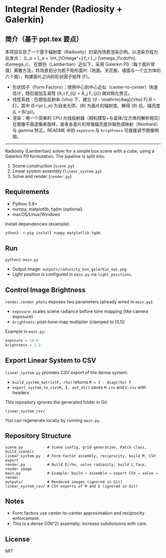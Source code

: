 # Integral Render (Radiosity + Galerkin)

## 简介（基于 ppt.tex 要点）

本项目实现了一个基于辐射度（Radiosity）的室内场景渲染示例。以渲染方程为出发点：
\(L_o = L_e + \int_{\Omega^+} f_r L_i (\omega_i\!\cdot\!n)\, d\omega_i\)，
在朗伯（Lambertian）近似下，采用 Galerkin P0（每个面片常值）离散方法，将场景划分为若干矩形面片（地面、天花板、墙面与一个立方体的六个面），构建面片之间的形状因子矩阵 \(F\)。

- 形状因子（Form Factors）：使用中心到中心近似（center-to-center）快速估计，随后施加互易性 \(A_i F_{ij} = A_j F_{ji}\) 做对称化修正。
- 线性系统：在朗伯反射率 \(\rho\) 下，建立 \((I - \mathrm{diag}(\rho) F)\,B = E\)，其中 \(E=\pi L_e\) 为自发光项、\(B\) 为面片的辐射度。解得 \(B\) 后，辐亮度 \(L = B/\pi\)。
- 渲染：用一个简单的 CPU 光线投射器（相机模型+与盒体/立方体的解析相交）在图像平面逐像素取样，查表各面片的常值辐亮度并做色调映射（Reinhard）与 gamma 矫正。README 中的 `exposure` 与 `brightness` 可直接调节图像明暗。

---

Radiosity (Lambertian) solver for a simple box scene with a cube, using a Galerkin P0 formulation. The pipeline is split into:

1) Scene construction (`scene.py`)
2) Linear system assembly (`linear_system.py`)
3) Solve and render (`render.py`)

## Requirements

- Python 3.9+
- numpy, matplotlib, tqdm (optional)
- macOS/Linux/Windows

Install dependencies (example):

```bash
ython3 -m pip install numpy matplotlib tqdm
```

## Run

```bash
python3 main.py
```

- Output image: `outputs/radiosity_box_galerkin_out.png`
- Light position is configured in `main.py` via `light_positions`.

## Control Image Brightness

`render.render_photo` exposes two parameters (already wired in `main.py`):

- `exposure`: scales scene radiance before tone mapping (like camera exposure)
- `brightness`: post–tone-map multiplier (clamped to [0,1])

Example in `main.py`:

```python
exposure = 10.0
brightness = 2.2
```

## Export Linear System to CSV

`linear_system.py` provides CSV export of the dense system:

- `build_system_matrix(F, rho)` returns `M = I - diag(rho) F`
- `export_system_to_csv(M, E, out_dir)` saves `M.csv` and `E.csv` with headers

This repository ignores the generated folder in Git:

```
linear_system_csv/
```

You can regenerate locally by running `main.py`.

## Repository Structure

```
scene.py           # Scene config, grid generation, Patch class, build_scene()
linear_system.py   # Form-factor assembly, reciprocity, build M, CSV export
render.py          # Build E/rho, solve radiosity, build L_face, render image
main.py            # Example: build → assemble → export CSV → solve → render
outputs/           # Rendered images (ignored in Git)
linear_system_csv/ # CSV exports of M and E (ignored in Git)
```

## Notes

- Form factors use center-to-center approximation and reciprocity enforcement.
- This is a dense O(N^2) assembly; increase subdivisions with care.

## License

MIT
